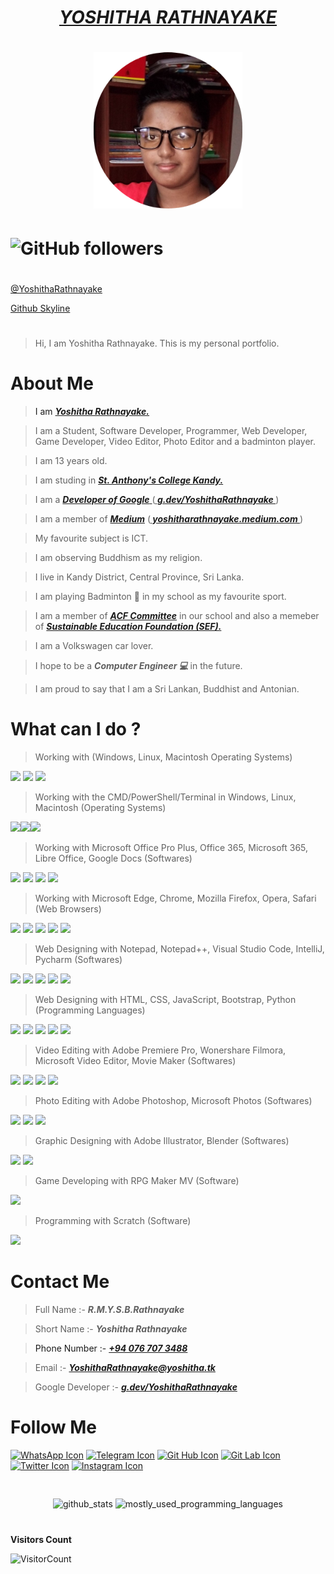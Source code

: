 # <div align="center"><a href="https://www.Yoshitha.tk"><b><i>YOSHITHA RATHNAYAKE</i></b></a></div>
 
# <div align="center"><img src="Yoshitha Rathnayake 2.png" height="250px" alt="Yoshitha Rathnayake"></div>

# ![GitHub followers](https://img.shields.io/github/followers/yoshitharathnayake?logo=GitHub&style=for-the-badge)

#
<a href="https://github.com/YoshithaRathnayake">@YoshithaRathnayake<a>

<a href="https://skyline.github.com/yoshitharathnayake/2022">Github Skyline<a>

# 
> Hi, I am Yoshitha Rathnayake. This is my personal portfolio.


# About Me

> I am <a href="https://www.Yoshitha.tk"><b><i>Yoshitha Rathnayake.</i></b></a>

> I am a Student, Software Developer, Programmer, Web Developer, Game Developer, Video Editor, Photo Editor and a badminton player.

> I am 13 years old. 

> I am studing in <a href="https://www.sack.edu.lk/#gsc.tab=0"><b><i>St. Anthony's College Kandy.</i></b></a>
 
> I am a <a href="https://developers.google.com/"><b><i>Developer of Google</i></b> </a> (<a href="https://developers.google.com/profile/u/YoshithaRathnayake"><b><i> g.dev/YoshithaRathnayake </i></b></a>)
 
> I am a member of <a href="https://medium.com/"><b><i>Medium</i></b></a> (<a href="https://yoshitharathnayake.medium.com/"><b><i> yoshitharathnayake.medium.com </i></b></a>)

> My favourite subject is ICT.

> I am observing Buddhism as my religion.

> I live in Kandy District, Central Province, Sri Lanka. 

> I am playing Badminton 🏸 in my school as my favourite sport.

> I am a member of <a href="https://github.com/acf-sack"><b><i>ACF Committee</i></b></a> in our school and also a memeber of <a href="https://sefglobal.org/"><b><i>Sustainable Education Foundation (SEF).</i></b></a>

> I am a Volkswagen car lover.
 
> I hope to be a <b><i>Computer Engineer 💻 </i></b> in the future.

> I am proud to say that I am a Sri Lankan, Buddhist and Antonian.


# What can I do ?

> Working with (Windows, Linux, Macintosh Operating Systems)
  
   
<a href="https://www.microsoft.com/en-in/windows"><img src="https://img.icons8.com/color/50/000000/windows-11.png"/><a>    <a href="https://www.linux.org/pages/download/"><img src="https://img.icons8.com/color/48/000000/linux--v1.png" height="55px"><a>     <a href="https://www.apple.com/macos/monterey/"><img src="https://img.icons8.com/ios-filled/50/ffffff/mac-os.png" height="50px"><a>
   
  
> Working with the CMD/PowerShell/Terminal in Windows, Linux, Macintosh (Operating Systems) 
  
  
<a href="https://www.microsoft.com/en-us/p/powershell/9mz1snwt0n5d?activetab=pivot:overviewtab#"><img src="https://deow9bq0xqvbj.cloudfront.net/image-logo/1769310/powershell.png" height="50px"><a><a href="https://linux.softpedia.com/get/Terminals/Terminal-3667.shtml"><img src="https://cdn1.macworld.co.uk/cmsdata/features/3608274/terminalicon2_thumb800.png" height="50px"><a><a href="https://sourceforge.net/directory/os:windows/?q=terminal+macos"><img src="https://th.bing.com/th/id/R.89609d9d431352f2e33b1f6e3541cd6a?rik=SAxIDO2wV5uaZg&riu=http%3a%2f%2fwww.journaldulapin.com%2fwp-content%2fuploads%2f2014%2f06%2fTerminal.png&ehk=Imywc0M3kWwm7BBNym409lajOPUIAn5tqXrF5Pb40TM%3d&risl=&pid=ImgRaw&r=0" height="50px"><a>    
    

> Working with Microsoft Office Pro Plus, Office 365, Microsoft 365, Libre Office, Google Docs (Softwares)
    
<a href="https://www.microsoft.com/en-US/microsoft-365/p/office-professional-2021/CFQ7TTC0HHJ9?activetab=pivot%3aoverviewtab"><img src="https://img.icons8.com/color/50/000000/microsoft-office-2019.png"/></a>    <a href="https://www.office.com/"><img src="https://img.icons8.com/color/50/000000/office-365.png"/></a>     <a href="https://www.libreoffice.org/"><img src="https://img.icons8.com/windows/50/ffffff/libre-office-suite.png"/></a>       <a href="https://docs.google.com/document/u/0/"><img src="https://img.icons8.com/color/50/000000/google-docs--v2.png"/></a>
    

> Working with Microsoft Edge, Chrome, Mozilla Firefox, Opera, Safari (Web Browsers)
    
<a href="https://www.microsoft.com/en-us/edge?r=1"><img src="https://img.icons8.com/color/48/4a90e2/ms-edge-new.png"/></a>      <a href="https://www.google.com/chrome/"><img src="https://img.icons8.com/fluency/48/4a90e2/chrome.png"/></a>       <a href="https://www.mozilla.org/en-US/exp/firefox/new/"><img src="https://img.icons8.com/external-tal-revivo-color-tal-revivo/43/4a90e2/external-firefox-a-free-and-open-source-web-browser-developed-by-the-mozilla-foundation-logo-color-tal-revivo.png"/></a>       <a href="https://www.opera.com/download"><img src="https://img.icons8.com/color/48/4a90e2/opera--v1.png"/></a>      <a href="https://support.apple.com/downloads/safari"><img src="https://img.icons8.com/color/48/4a90e2/safari--v1.png"/></a>
  
> Web Designing with Notepad, Notepad++, Visual Studio Code, IntelliJ, Pycharm (Softwares)


<a href="https://www.microsoft.com/en-us/p/windows-notepad/9msmlrh6lzf3?activetab=pivot:overviewtab"><img src="https://www.file-extensions.org/imgs/app-icon/128/759/microsoft-windows-notepad-icon.png" height="45px"><a>    <a href="https://notepad-plus-plus.org/downloads/"><img src="https://img.icons8.com/fluency/48/000000/notepad-plus-plus.png"/><a>  <a href="https://code.visualstudio.com/Download"><img src="https://img.icons8.com/fluency/48/000000/visual-studio-code-2019.png"/><a>    <a href="https://www.jetbrains.com/idea/download/?fromIDE=#section=windows"><img src="https://img.icons8.com/color/48/000000/intellij-idea.png"/><a>   <a href="https://www.jetbrains.com/pycharm/download/#section=windows"><img src="https://img.icons8.com/color/48/000000/pycharm.png"/><a>

 
> Web Designing with HTML, CSS, JavaScript, Bootstrap, Python (Programming Languages) 

<a href="https://www.w3schools.com/html/"><img src="https://img.icons8.com/color/48/000000/html-5--v1.png"/><a>    <a href="https://www.w3schools.com/css/"><img src="https://img.icons8.com/color/48/000000/css3.png"/><a>    <a href="https://www.w3schools.com/js/"><img src="https://img.icons8.com/color/48/000000/javascript--v1.png"/><a>    <a href="https://www.w3schools.com/bootstrap/"><img src="https://img.icons8.com/color/48/000000/bootstrap.png"/><a>   <a href="https://www.w3schools.com/python/"><img src="https://img.icons8.com/fluency/48/000000/python.png"/><a>
        

> Video Editing with Adobe Premiere Pro, Wonershare Filmora, Microsoft Video Editor, Movie Maker (Softwares)
    
<a href="https://www.adobe.com/products/premiere.html"><img src="https://www.adobe.com/content/dam/cct/creativecloud/business/teams/free-trial-new/desktop_premiere.svg" height="43px"/></a>     <a href="https://filmora.wondershare.com/"><img src="https://img.icons8.com/color/50/000000/filmora.png"/></a>     <img src="https://img.icons8.com/fluency/50/4a90e2/photos.png"/>     <img src="https://img.icons8.com/fluency/50/4a90e2/windows-movie-maker.png"/>
 
 
> Photo Editing with Adobe Photoshop, Microsoft Photos (Softwares)
    
<a href="https://www.adobe.com/products/photoshop.html"><img src="https://www.adobe.com/content/dam/acom/one-console/icons_rebrand/ps_appicon.svg" height="43px"/></a>        <a href="https://www.adobe.com/products/photoshop-express.html"><img src="https://www.adobe.com/content/dam/shared/images/product-icons/svg/photoshop-express.svg" height="43px"></a>     <img src="https://img.icons8.com/fluency/50/4a90e2/photos.png"/>
 
 
> Graphic Designing with Adobe Illustrator, Blender (Softwares)
    
<a href="https://www.adobe.com/products/illustrator.html"><img src="https://www.adobe.com/content/dam/shared/images/product-icons/svg/illustrator.svg" height="43px"/></a> 
<a href="https://www.blender.org/"><img src="https://img.icons8.com/color/48/000000/blender-3d.png"/></a>
    
    
> Game Developing with RPG Maker MV (Software) 


<a href="https://www.rpgmakerweb.com/products/rpg-maker-mv"><img src="https://www.autotechint.com/wp-content/uploads/rpg-maker-mv-icon-32.png" height="42px"><a>


> Programming with Scratch (Software)


<a href="https://scratch.mit.edu/download/"><img src="https://www.pngkey.com/png/full/786-7861727_scratch-desktop-4-scratch-desktop-logo.png" height="40px"><a>

  
# Contact Me
  
> Full Name :- <b><i>R.M.Y.S.B.Rathnayake</i></b>
  
> Short Name :- <b><i>Yoshitha Rathnayake</i></b>
  
> Phone Number :- <a href="tel:+94 076 707 3488"><b><i>+94 076 707 3488</i></b></a>
  
> Email :- <a href="mailto:YoshithaRathnayake@yoshitha.tk"><b><i>YoshithaRathnayake@yoshitha.tk</i></b></a>
 
> Google Developer :- <a href="https://developers.google.com/u/YoshithaRathnayake"><b><i>g.dev/YoshithaRathnayake</i></b></a>
  
  
# Follow Me
  
  
<a href=" https://chat.whatsapp.com/KRqihLP7J7HEpM2dL6Zwt9" ><img src="https://img.icons8.com/color/48/000000/whatsapp--v1.png" alt="WhatsApp Icon" /></a>    <a href="https://t.me/joinchat/hP-WbTXCf185YTg1" ><img src="https://img.icons8.com/color/48/000000/telegram-app--v1.png" alt="Telegram Icon" /></a>   <a href="https://github.com/YoshithaRathnayake" ><img src="https://img.icons8.com/fluency/48/000000/github.png" alt="Git Hub Icon" /></a>    <a href="https://gitlab.com/Yoshitha-SACK" ><img src="https://img.icons8.com/color/48/000000/gitlab.png" alt="Git Lab Icon"/></a>    <a href="https://twitter.com/YoshithaSenesh" ><img src="https://img.icons8.com/color/48/000000/twitter-circled--v1.png" alt="Twitter Icon" /></a>     <a href="https://www.instagram.com/yoshitha_rathnayake/" ><img src="https://img.icons8.com/color/48/000000/instagram-new.png" alt="Instagram Icon" /></a>
 
 
#
 <p align="center">
  <img align="middle" alt="github_stats" src="https://github-readme-stats.vercel.app/api?username=yoshitharathnayake&show_icons=true&count_private=true" />
  <img align="middle" alt="mostly_used_programming_languages" src="https://github-readme-stats.vercel.app/api/top-langs/?username=yoshitharathnayake&layout=compact&count_private=true" />
</p>
 
#
**Visitors Count**
  
![VisitorCount](https://profile-counter.glitch.me/{yoshitharathnayake2008}/count.svg)

<!---
Yoshitha-SACK/Yoshitha-SACK is a ✨ special ✨ repository because its `README.md` (this file) appears on your GitHub profile.
You can click the Preview link to take a look at your changes.
--->
 
